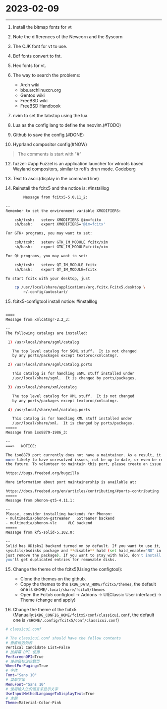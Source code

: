 # 2023-02-09
---

1. Install the bitmap fonts for vt

2. Note the differences of the Newcorn and the Syscorn

3. The CJK font for vt to use.

4. Bdf fonts convert to fnt.

5. Hex fonts for vt.

6. The way to search the problems:
	- Arch wiki
	- bbs.archlinuxcn.org
	- Gentoo wiki
	- FreeBSD wiki
	- FreeBSD Handbook



7. nvim to set the tabstop using the lua.

8. Lua as the config lang to define the neovim.(#TODO)

9. Github to save the config.(#DONE)

10. Hyprland compositor config(#NOW)
> The comments is start with "#"

12. fuzzel: #app
		Fuzzel is an application launcher for wlroots based Wayland compositors, similar to rofi’s drun mode. Codeberg

13. Text to ascii.(display in the command line)


14. Reinstall the fcitx5 and the notice is: #installlog

```bash
		Message from fcitx5-5.0.11_2:

--
Remember to set the environment variable XMODIFIERS:

	csh/tcsh:	setenv XMODIFIERS @im=fcitx
	sh/bash:	export XMODIFIERS='@im=fcitx'

For GTK+ programs, you may want to set:

	csh/tcsh:	setenv GTK_IM_MODULE fcitx/xim
	sh/bash:	export GTK_IM_MODULE=fcitx/xim

For Qt programs, you may want to set:

	csh/tcsh:	setenv QT_IM_MODULE fcitx
	sh/bash:	export QT_IM_MODULE=fcitx

To start fcitx with your desktop, just

	cp /usr/local/share/applications/org.fcitx.Fcitx5.desktop \
	    ~/.config/autostart/

```

15. fcitx5-configtool install notice: #installlog

```bash

====
Message from xmlcatmgr-2.2_3:

--
The following catalogs are installed:

 1) /usr/local/share/sgml/catalog

   The top level catalog for SGML stuff.  It is not changed
   by any ports/packages except textproc/xmlcatmgr.

 2) /usr/local/share/sgml/catalog.ports

   This catalog is for handling SGML stuff installed under
   /usr/local/share/sgml.  It is changed by ports/packages.

 3) /usr/local/share/xml/catalog

   The top level catalog for XML stuff.  It is not changed
   by any ports/packages except textproc/xmlcatmgr.

 4) /usr/local/share/xml/catalog.ports

   This catalog is for handling XML stuff installed under
   /usr/local/share/xml.  It is changed by ports/packages.
=====
Message from iso8879-1986_3:

--
===>   NOTICE:

The iso8879 port currently does not have a maintainer. As a result, it is
more likely to have unresolved issues, not be up-to-date, or even be removed in
the future. To volunteer to maintain this port, please create an issue at:

https://bugs.freebsd.org/bugzilla

More information about port maintainership is available at:

https://docs.freebsd.org/en/articles/contributing/#ports-contributing
=====
Message from phonon-qt5-4.11.1:

--
Please, consider installing backends for Phonon:
- multimedia/phonon-gstreamer	GStreamer backend
- multimedia/phonon-vlc		VLC backend
=====
Message from kf5-solid-5.102.0:

--
Solid has UDisks2 backend turned on by default. If you want to use it, install
sysutils/bsdisks package and **disable** hald (set hald_enable="NO" in rc.conf or
just remove the package). If you want to stay with hald, don't install bsdisks, as
you'll get duplicated entries for removable disks.

```

15. Change the theme of the fcitx5(Using the configtool):
	- Clone the themes on the github.
	- Copy the themes to the `$XDG_DATA_HOME/fcitx5/themes`, the default one is `$HOME/.local/share/fcitx5/themes`
	- Open the Fcitx5 configtool -> Addons -> UI(Classic User interface) -> Theme (change and apply)

 
16. Change the theme of the fcitx5 (Manually:`$XDG_CONFIG_HOME/fcitx5/conf/classicui.conf`, the default one is `/$HOME/.config/fcitx5/conf/classicui.conf`)

```bash
# classicui.conf

# The classicui.conf should have the follow contents
# 垂直候选列表
Vertical Candidate List=False
# 按屏幕 DPI 使用
PerScreenDPI=True
# 使用鼠标滚轮翻页
WheelForPaging=True
# 字体
Font="Sans 10"
# 菜单字体
MenuFont="Sans 10"
# 使用输入法的语言来显示文字
UseInputMethodLangaugeToDisplayText=True
# 主题
Theme=Material-Color-Pink

```




